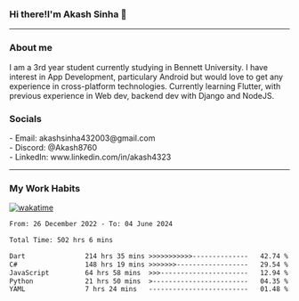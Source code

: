 <h3>Hi there!I'm Akash Sinha 👋</h3>

--- 

<h3>About me</h3>
I am a 3rd year student currently studying in Bennett University. I have interest in App Development, particulary Android but would love to get any experience in cross-platform technologies. Currently learning Flutter, with previous experience in Web dev, backend dev with Django and NodeJS.

<h3>Socials</h3>
 - Email: akashsinha432003@gmail.com<br>
 - Discord: @Akash8760<br>
 - LinkedIn: www.linkedin.com/in/akash4323<br>


---

<h3>My Work Habits</h3>

[![wakatime](https://wakatime.com/badge/user/938b2951-49cf-4810-9b9e-c17cde3d3343.svg)](https://wakatime.com/@938b2951-49cf-4810-9b9e-c17cde3d3343)

<!--START_SECTION:waka-->

```txt
From: 26 December 2022 - To: 04 June 2024

Total Time: 502 hrs 6 mins

Dart               214 hrs 35 mins >>>>>>>>>>>--------------   42.74 %
C#                 148 hrs 19 mins >>>>>>>------------------   29.54 %
JavaScript         64 hrs 58 mins  >>>----------------------   12.94 %
Python             21 hrs 50 mins  >------------------------   04.35 %
YAML               7 hrs 24 mins   -------------------------   01.48 %
```

<!--END_SECTION:waka-->


